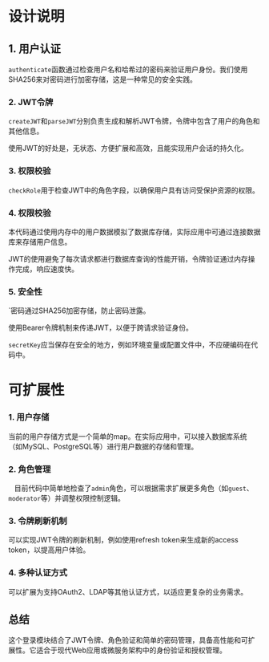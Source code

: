 # 设计说明

## 1. 用户认证

`authenticate`函数通过检查用户名和哈希过的密码来验证用户身份。我们使用SHA256来对密码进行加密存储，这是一种常见的安全实践。

### 2. JWT令牌

`createJWT`和`parseJWT`分别负责生成和解析JWT令牌，令牌中包含了用户的角色和其他信息。

使用JWT的好处是，无状态、方便扩展和高效，且能实现用户会话的持久化。

### 3. 权限校验

`checkRole`用于检查JWT中的角色字段，以确保用户具有访问受保护资源的权限。

### 4. 权限校验

本代码通过使用内存中的用户数据模拟了数据库存储，实际应用中可通过连接数据库来存储用户信息。

JWT的使用避免了每次请求都进行数据库查询的性能开销，令牌验证通过内存操作完成，响应速度快。

### 5. 安全性

`密码通过SHA256加密存储，防止密码泄露。

使用Bearer令牌机制来传递JWT，以便于跨请求验证身份。

`secretKey`应当保存在安全的地方，例如环境变量或配置文件中，不应硬编码在代码中。



# 可扩展性

### 1. 用户存储

当前的用户存储方式是一个简单的map。在实际应用中，可以接入数据库系统（如MySQL、PostgreSQL等）进行用户数据的存储和管理。

### 2. 角色管理

   目前代码中简单地检查了`admin`角色，可以根据需求扩展更多角色（如`guest`、`moderator`等）并调整权限控制逻辑。

### 3. 令牌刷新机制

可以实现JWT令牌的刷新机制，例如使用refresh token来生成新的access token，以提高用户体验。

### 4. 多种认证方式

可以扩展为支持OAuth2、LDAP等其他认证方式，以适应更复杂的业务需求。



## 总结

这个登录模块结合了JWT令牌、角色验证和简单的密码管理，具备高性能和可扩展性。它适合于现代Web应用或微服务架构中的身份验证和授权管理。


